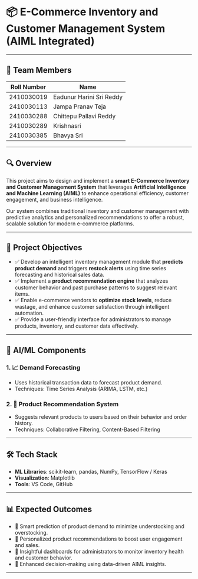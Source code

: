 # 📦 E-Commerce Inventory and Customer Management System (AIML Integrated)

---

## 👥 Team Members

| Roll Number | Name                     |
| ----------- | ------------------------ |
| 2410030019  | Eadunur Harini Sri Reddy |
| 2410030113  | Jampa Pranav Teja        |
| 2410030288  | Chittepu Pallavi Reddy   |
| 2410030289  | Krishnasri               |
| 2410030385  | Bhavya Sri               |

---

## 🔍 Overview

This project aims to design and implement a **smart E-Commerce Inventory and Customer Management System** that leverages **Artificial Intelligence and Machine Learning (AIML)** to enhance operational efficiency, customer engagement, and business intelligence.

Our system combines traditional inventory and customer management with predictive analytics and personalized recommendations to offer a robust, scalable solution for modern e-commerce platforms.

---

## 🎯 Project Objectives

- ✅ Develop an intelligent inventory management module that **predicts product demand** and triggers **restock alerts** using time series forecasting and historical sales data.
- ✅ Implement a **product recommendation engine** that analyzes customer behavior and past purchase patterns to suggest relevant items.
- ✅ Enable e-commerce vendors to **optimize stock levels**, reduce wastage, and enhance customer satisfaction through intelligent automation.
- ✅ Provide a user-friendly interface for administrators to manage products, inventory, and customer data effectively.

---

## 🤖 AI/ML Components

### 1. 📈 Demand Forecasting

- Uses historical transaction data to forecast product demand.
- Techniques: Time Series Analysis (ARIMA, LSTM, etc.)

### 2. 🎯 Product Recommendation System

- Suggests relevant products to users based on their behavior and order history.
- Techniques: Collaborative Filtering, Content-Based Filtering

---

## 🛠️ Tech Stack

- **ML Libraries**: scikit-learn, pandas, NumPy, TensorFlow / Keras
- **Visualization**: Matplotlib
- **Tools**: VS Code, GitHub

---

## 📊 Expected Outcomes

- 📌 Smart prediction of product demand to minimize understocking and overstocking.
- 📌 Personalized product recommendations to boost user engagement and sales.
- 📌 Insightful dashboards for administrators to monitor inventory health and customer behavior.
- 📌 Enhanced decision-making using data-driven AIML insights.

---
